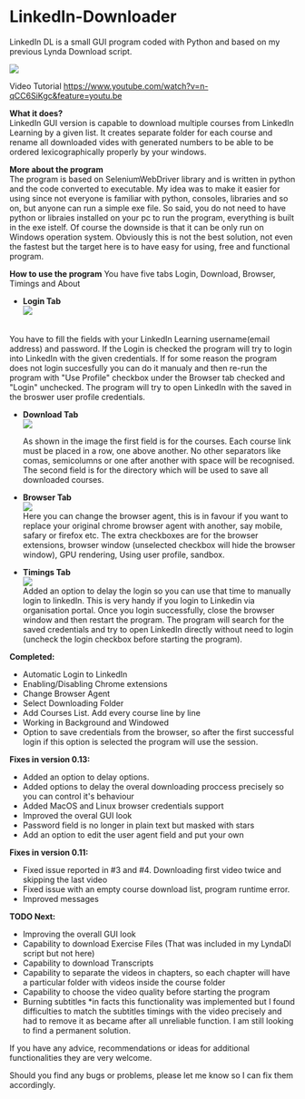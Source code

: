 # LinkedIn-Downloader
LinkedIn DL  is a small GUI program coded with Python and based on my previous Lynda Download script.

<img src="https://i.imgur.com/SrpYArO.png"></img>

Video Tutorial
https://www.youtube.com/watch?v=n-qCC6SiKgc&feature=youtu.be

<b>What it does?</b></br>
LinkedIn GUI version is capable to download multiple courses from LinkedIn Learning by a given list. It creates separate folder for each course and rename all downloaded vides with generated numbers to be able to be ordered lexicographically properly by your windows.

<b>More about the program</b></br>
 The program is based on SeleniumWebDriver library and is written in python and the code converted to executable. My idea was to make it easier for using since not everyone is familiar with python, consoles, libraries and so on, but anyone can run a simple exe file. So said, you do not need to have python or libraies installed on your pc to run the program, everything is built in the exe istelf. Of course the downside is that it can be only run on Windows operation system. Obviously this is not the best solution, not even the fastest but the target here is to have easy for using, free and functional program. 
 

<b>How to use the program</b>
You have five tabs Login, Download, Browser, Timings and About


 - <b>Login Tab </b></br>
  <img src="https://i.gyazo.com/bd85da3f61163956f8e234106e5aa6d2.png"></img>
 </br>
   You have to fill the fields with your LinkedIn Learning username(email address) and password. If the Login is checked the program        will try to login into LinkedIn with the given credentials. If for some reason the program does not login succesfully you can do        it manualy and then re-run the program with "Use Profile" checkbox under the Browser tab checked and "Login" unchecked. The program      will try to open LinkedIn with the saved in the broswer user profile credentials.
</br>
  
 - <b>Download Tab </b> </br>
<img src="https://i.gyazo.com/897e1fd6c42eb5f24dfa7a91b28d4679.png"></img></br>
  
   As shown in the image the first field is for the courses. Each course link must be placed in a row, one above another. No other          separators like comas, semicolumns or one after another with space will be recognised. 
   The second field is for the directory which will be used to save all downloaded courses.</br>
  
  
 - <b>Browser Tab </b></br>
 <img src="https://i.gyazo.com/e8b69412e3572f283c99ff418d146d0e.png"></img></br>
     Here you can change the browser agent, this is in favour if you want to replace your original chrome browser agent with another, say    mobile, safary or firefox etc.
   The extra checkboxes are for the browser extensions, browser window (unselected checkbox will hide the browser window), GPU              rendering, Using user profile, sandbox.  </br>
   
 - <b>Timings Tab</b></br>
 <img src="https://i.gyazo.com/ab261d35d66daebea23a9e47f5eca874.png"></img></br>
 Added an option to delay the login so you can use that time to manually login to linkedIn. This is very handy if you login to Linkedin via organisation portal. Once you login successfully, close the browser window and then restart the program. The program will search for the saved credentials and try to open LinkedIn directly without need to login (uncheck the login checkbox before starting the program).

  
<b>Completed:</b>
- Automatic Login to LinkedIn
- Enabling/Disabling Chrome extensions 
- Change Browser Agent
- Select Downloading Folder
- Add Courses List. Add every course line by line
- Working in Background and Windowed
- Option to save credentials from the browser, so after the first successful login if this option is selected the program will use the session.

<b>Fixes in version 0.13:</b>
- Added an option to delay options. 
- Added options to delay the overal downloading proccess precisely so you can control it's behaviour
- Added MacOS and Linux browser credentials support 
- Improved the overal GUI look 
- Password field is no longer in plain text but masked with stars
- Add an option to edit the user agent field and put your own

<b>Fixes in version 0.11:</b>
   - Fixed issue reported in #3 and #4. Downloading first video twice and skipping the last video
   - Fixed issue with an empty course download list, program runtime error.
   - Improved messages
   
<b>TODO Next:</b>
 - Improving the overall GUI look
 - Capability to download Exercise Files (That was included in my LyndaDl script but not here)
 - Capability to download Transcripts 
 - Capability to separate the videos in chapters, so each chapter will have a particular folder with videos inside the course folder
 - Capability to choose the video quality before starting the program
 - Burning subtitles *in facts this functionality was implemented but I found difficulties to match the subtitles timings with the video precisely and had to remove it as became after all unreliable function. I am still looking to find a permanent solution.
 
 If you have any advice, recommendations or ideas for additional functionalities they are very welcome. 
 
 Should you find any bugs or problems, please let me know so I can fix them accordingly.
